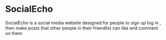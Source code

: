 # SocialEcho
SocialEcho is a social media website designed for people to sign up log in , then make posts that other people in their friendlist can like and comment on them

